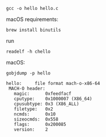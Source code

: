 ```
gcc -o hello hello.c
```

macOS requirements:

```
brew install binutils
```

run

```
readelf -h chello
```

macOS:

```
gobjdump -p hello

hello:     file format mach-o-x86-64
 MACH-O header:
   magic:      0xfeedfacf
   cputype:    0x1000007 (X86_64)
   cpusubtype: 0x3 (X86_ALL)
   filetype:   0x2
   ncmds:      0x10
   sizeocmds:  0x558
   flags:      0x200085
   version:    2
```